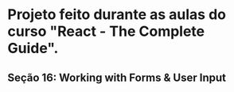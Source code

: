 # Projeto feito durante as aulas do curso "React - The Complete Guide".
## Seção 16: Working with Forms & User Input
